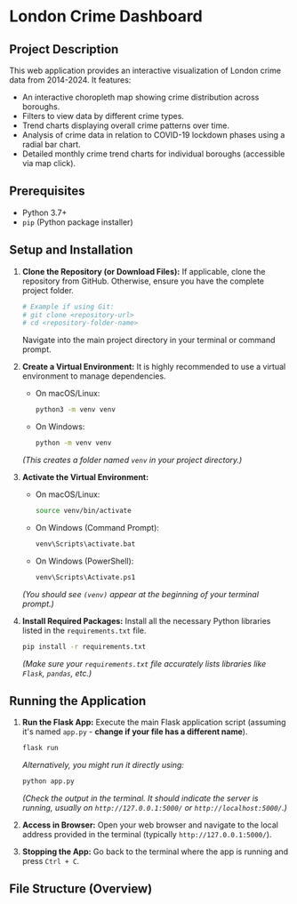 # London Crime Dashboard

## Project Description

This web application provides an interactive visualization of London crime data from 2014-2024. It features:
* An interactive choropleth map showing crime distribution across boroughs.
* Filters to view data by different crime types.
* Trend charts displaying overall crime patterns over time.
* Analysis of crime data in relation to COVID-19 lockdown phases using a radial bar chart.
* Detailed monthly crime trend charts for individual boroughs (accessible via map click).

## Prerequisites

* Python 3.7+
* `pip` (Python package installer)

## Setup and Installation

1.  **Clone the Repository (or Download Files):**
    If applicable, clone the repository from GitHub. Otherwise, ensure you have the complete project folder.
    ```bash
    # Example if using Git:
    # git clone <repository-url>
    # cd <repository-folder-name>
    ```
    Navigate into the main project directory in your terminal or command prompt.

2.  **Create a Virtual Environment:**
    It is highly recommended to use a virtual environment to manage dependencies.
    * On macOS/Linux:
        ```bash
        python3 -m venv venv
        ```
    * On Windows:
        ```bash
        python -m venv venv
        ```
    *(This creates a folder named `venv` in your project directory.)*

3.  **Activate the Virtual Environment:**
    * On macOS/Linux:
        ```bash
        source venv/bin/activate
        ```
    * On Windows (Command Prompt):
        ```bash
        venv\Scripts\activate.bat
        ```
    * On Windows (PowerShell):
        ```bash
        venv\Scripts\Activate.ps1
        ```
    *(You should see `(venv)` appear at the beginning of your terminal prompt.)*

4.  **Install Required Packages:**
    Install all the necessary Python libraries listed in the `requirements.txt` file.
    ```bash
    pip install -r requirements.txt
    ```
    *(Make sure your `requirements.txt` file accurately lists libraries like `Flask`, `pandas`, etc.)*

## Running the Application

1.  **Run the Flask App:**
    Execute the main Flask application script (assuming it's named `app.py` - **change if your file has a different name**).
    ```bash
    flask run
    ```
    *Alternatively, you might run it directly using:*
    ```bash
    python app.py
    ```
    *(Check the output in the terminal. It should indicate the server is running, usually on `http://127.0.0.1:5000/` or `http://localhost:5000/`.)*

2.  **Access in Browser:**
    Open your web browser and navigate to the local address provided in the terminal (typically `http://127.0.0.1:5000/`).

3.  **Stopping the App:**
    Go back to the terminal where the app is running and press `Ctrl + C`.

## File Structure (Overview)
